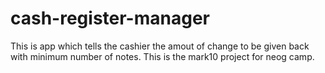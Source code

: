 # cash-register-manager

This is app which tells the cashier the amout of change to be given back with minimum number of notes.
This is the mark10 project for neog camp.
